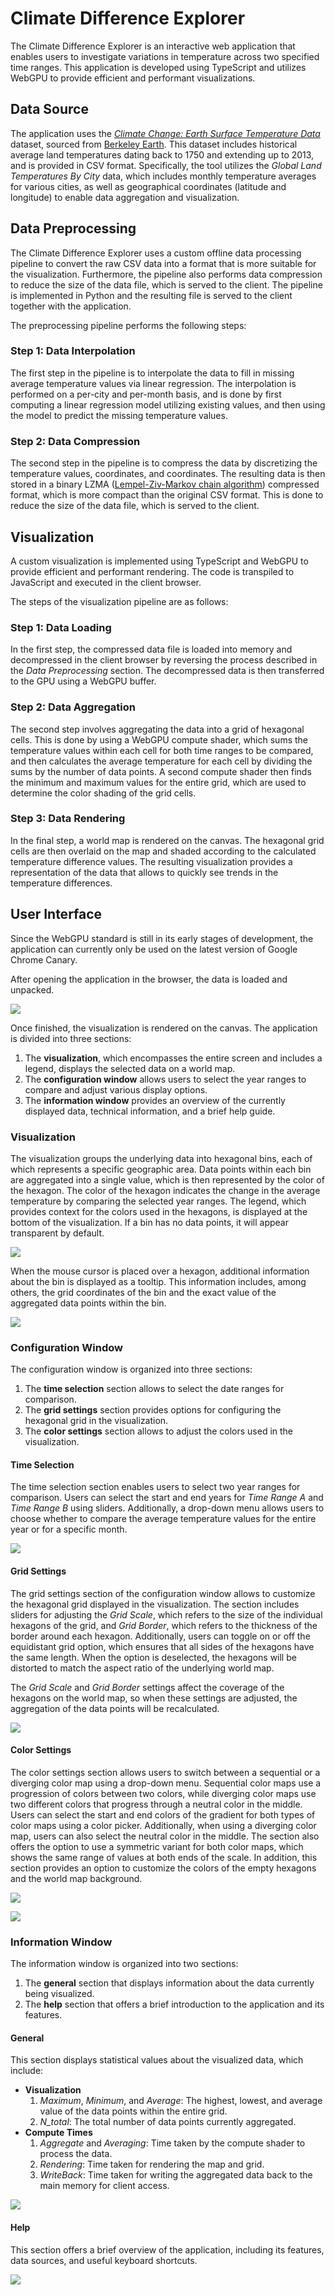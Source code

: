 # Climate Difference Explorer

The Climate Difference Explorer is an interactive web application that enables users to investigate variations in temperature across two specified time ranges. This application is developed using TypeScript and utilizes WebGPU to provide efficient and performant visualizations.

## Data Source

The application uses the [_Climate Change: Earth Surface Temperature Data_](https://www.kaggle.com/datasets/berkeleyearth/climate-change-earth-surface-temperature-data) dataset, sourced from [Berkeley Earth](http://berkeleyearth.org/about/). This dataset includes historical average land temperatures dating back to 1750 and extending up to 2013, and is provided in CSV format. Specifically, the tool utilizes the _Global Land Temperatures By City_ data, which includes monthly temperature averages for various cities, as well as geographical coordinates (latitude and longitude) to enable data aggregation and visualization.

## Data Preprocessing

The Climate Difference Explorer uses a custom offline data processing pipeline to convert the raw CSV data into a format that is more suitable for the visualization. Furthermore, the pipeline also performs data compression to reduce the size of the data file, which is served to the client. The pipeline is implemented in Python and the resulting file is served to the client together with the application.

The preprocessing pipeline performs the following steps:

### Step 1: Data Interpolation

The first step in the pipeline is to interpolate the data to fill in missing average temperature values via linear regression. The interpolation is performed on a per-city and per-month basis, and is done by first computing a linear regression model utilizing existing values, and then using the model to predict the missing temperature values.

### Step 2: Data Compression

The second step in the pipeline is to compress the data by discretizing the temperature values, coordinates, and coordinates. The resulting data is then stored in a binary LZMA ([Lempel-Ziv-Markov chain algorithm](https://en.wikipedia.org/wiki/Lempel%E2%80%93Ziv%E2%80%93Markov_chain_algorithm)) compressed format, which is more compact than the original CSV format. This is done to reduce the size of the data file, which is served to the client.

## Visualization

A custom visualization is implemented using TypeScript and WebGPU to provide efficient and performant rendering. The code is transpiled to JavaScript and executed in the client browser.

The steps of the visualization pipeline are as follows:

### Step 1: Data Loading

In the first step, the compressed data file is loaded into memory and decompressed in the client browser by reversing the process described in the _Data Preprocessing_ section. The decompressed data is then transferred to the GPU using a WebGPU buffer.

### Step 2: Data Aggregation

The second step involves aggregating the data into a grid of hexagonal cells. This is done by using a WebGPU compute shader, which sums the temperature values within each cell for both time ranges to be compared, and then calculates the average temperature for each cell by dividing the sums by the number of data points. A second compute shader then finds the minimum and maximum values for the entire grid, which are used to determine the color shading of the grid cells.

### Step 3: Data Rendering

In the final step, a world map is rendered on the canvas. The hexagonal grid cells are then overlaid on the map and shaded according to the calculated temperature difference values. The resulting visualization provides a representation of the data that allows to quickly see trends in the temperature differences.

## User Interface

Since the WebGPU standard is still in its early stages of development, the application can currently only be used on the latest version of Google Chrome Canary.

After opening the application in the browser, the data is loaded and unpacked.

![](images/loading.png)

Once finished, the visualization is rendered on the canvas. The application is divided into three sections:

1. The **visualization**, which encompasses the entire screen and includes a legend, displays the selected data on a world map.
2. The **configuration window** allows users to select the year ranges to compare and adjust various display options.
3. The **information window** provides an overview of the currently displayed data, technical information, and a brief help guide.

### Visualization

The visualization groups the underlying data into hexagonal bins, each of which represents a specific geographic area. Data points within each bin are aggregated into a single value, which is then represented by the color of the hexagon. The color of the hexagon indicates the change in the average temperature by comparing the selected year ranges. The legend, which provides context for the colors used in the hexagons, is displayed at the bottom of the visualization. If a bin has no data points, it will appear transparent by default.

![](images/start.png)

When the mouse cursor is placed over a hexagon, additional information about the bin is displayed as a tooltip. This information includes, among others, the grid coordinates of the bin and the exact value of the aggregated data points within the bin.

![](images/hover.png)

### Configuration Window

The configuration window is organized into three sections:

1. The **time selection** section allows to select the date ranges for comparison.
2. The **grid settings** section provides options for configuring the hexagonal grid in the visualization.
3. The **color settings** section allows to adjust the colors used in the visualization.

#### Time Selection

The time selection section enables users to select two year ranges for comparison. Users can select the start and end years for _Time Range A_ and _Time Range B_ using sliders. Additionally, a drop-down menu allows users to choose whether to compare the average temperature values for the entire year or for a specific month.

![](images/configuration-time.png)

#### Grid Settings

The grid settings section of the configuration window allows to customize the hexagonal grid displayed in the visualization. The section includes sliders for adjusting the _Grid Scale_, which refers to the size of the individual hexagons of the grid, and _Grid Border_, which refers to the thickness of the border around each hexagon. Additionally, users can toggle on or off the equidistant grid option, which ensures that all sides of the hexagons have the same length. When the option is deselected, the hexagons will be distorted to match the aspect ratio of the underlying world map.

The _Grid Scale_ and _Grid Border_ settings affect the coverage of the hexagons on the world map, so when these settings are adjusted, the aggregation of the data points will be recalculated.

![](images/configuration-grid.png)

#### Color Settings

The color settings section allows users to switch between a sequential or a diverging color map using a drop-down menu. Sequential color maps use a progression of colors between two colors, while diverging color maps use two different colors that progress through a neutral color in the middle. Users can select the start and end colors of the gradient for both types of color maps using a color picker. Additionally, when using a diverging color map, users can also select the neutral color in the middle. The section also offers the option to use a symmetric variant for both color maps, which shows the same range of values at both ends of the scale. In addition, this section provides an option to customize the colors of the empty hexagons and the world map background.

![](images/configuration-color.png)

![](images/visualization-color-maps.png)

### Information Window

The information window is organized into two sections:

1. The **general** section that displays information about the data currently being visualized.
2. The **help** section that offers a brief introduction to the application and its features.

#### General

This section displays statistical values about the visualized data, which include:

* **Visualization**
  1. _Maximum_, _Minimum_, and _Average_: The highest, lowest, and average value of the data points within the entire grid.
  2. _N_total_: The total number of data points currently aggregated.
* **Compute Times**
  1. _Aggregate_ and _Averaging_: Time taken by the compute shader to process the data.
  2. _Rendering_: Time taken for rendering the map and grid.
  3. _WriteBack_: Time taken for writing the aggregated data back to the main memory for client access.

![](images/information-general.png)

#### Help

This section offers a brief overview of the application, including its features, data sources, and useful keyboard shortcuts.

![](images/information-help.png)
